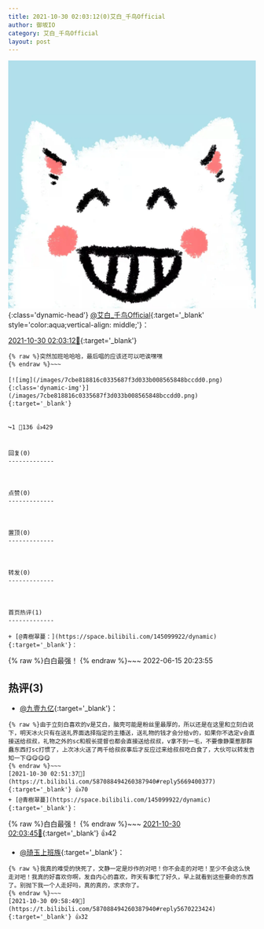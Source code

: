 ```yaml
---
title: 2021-10-30 02:03:12(0)艾白_千鸟Official
author: 御坂IO
category: 艾白_千鸟Official
layout: post
---
```


![img](/images/9ae8b9445fd0665cc014d9080156a45271be73c6.jpg){:class='dynamic-head'}
[@艾白_千鸟Official](https://space.bilibili.com/334537711/dynamic){:target='_blank' style='color:aqua;vertical-align: middle;'}：

[2021-10-30 02:03:12🔗](https://t.bilibili.com/587088494260387940){:target='_blank'}

~~~
{% raw %}突然加班哈哈哈，最后唱的应该还可以吧诶嘿嘿
{% endraw %}~~~

[![img](/images/7cbe818816c0335687f3d033b008565848bccdd0.png){:class='dynamic-img'}](/images/7cbe818816c0335687f3d033b008565848bccdd0.png){:target='_blank'}


↪️1 💬136 👍429


回复(0)
-------------



点赞(0)
-------------



置顶(0)
-------------



转发(0)
-------------



首页热评(1)
-------------

+ [@青樹翠蔓：](https://space.bilibili.com/145099922/dynamic){:target='_blank'}：
~~~
{% raw %}白白最强！
{% endraw %}~~~
2022-06-15 20:23:55


热评(3)
-------------

+ [@九壹九亿](https://space.bilibili.com/29755625/dynamic){:target='_blank'}：
~~~
{% raw %}由于立刻白喜欢的v是艾白，脑壳可能是粉丝里最厚的，所以还是在这里和立刻白说下，明天冰火只有在送礼界面选择指定的主播送，送礼物的钱才会分给v的，如果你不选定v会直接送给叔叔，礼物之外的sc和舰长提督也都会直接送给叔叔，v拿不到一毛，不要像静栗惹那群蠢东西打sc打惯了，上次冰火送了两千给叔叔事后才反应过来给叔叔吃白食了，大伙可以转发告知一下😋😋😋😋
{% endraw %}~~~
[2021-10-30 02:51:37🔗](https://t.bilibili.com/587088494260387940#reply5669400377){:target='_blank'} 👍70
+ [@青樹翠蔓](https://space.bilibili.com/145099922/dynamic){:target='_blank'}：
~~~
{% raw %}白白最强！
{% endraw %}~~~
[2021-10-30 02:03:45🔗](https://t.bilibili.com/587088494260387940#reply5669294922){:target='_blank'} 👍42
+ [@琦玉上班族](https://space.bilibili.com/49801792/dynamic){:target='_blank'}：
~~~
{% raw %}我真的难受的快死了，文静一定是炒作的对吧！你不会走的对吧！至少不会这么快走对吧！我真的好喜欢你啊，发自内心的喜欢，昨天有事忙了好久，早上就看到这些要命的东西了。别抛下我一个人走好吗，真的真的，求求你了。
{% endraw %}~~~
[2021-10-30 09:58:49🔗](https://t.bilibili.com/587088494260387940#reply5670223424){:target='_blank'} 👍32


